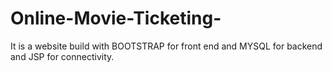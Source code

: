 # Online-Movie-Ticketing-
It is a website build with BOOTSTRAP for front end and MYSQL for backend and JSP for connectivity.
